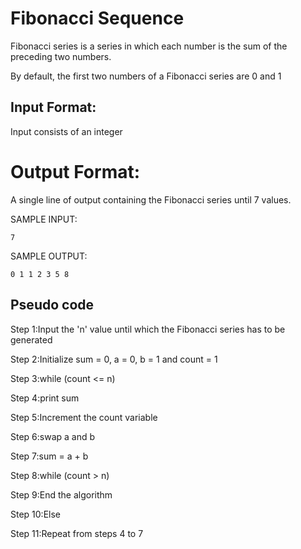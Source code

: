 # Fibonacci Sequence
Fibonacci series is a series in which each number is the sum of the preceding two numbers.

By default, the first two numbers of a Fibonacci series are 0 and 1

## Input Format:

Input consists of an integer

# Output Format:

A single line of output containing the Fibonacci series until 7 values.

SAMPLE INPUT:

```
7
```

SAMPLE OUTPUT:

```
0 1 1 2 3 5 8
```

## Pseudo code

Step 1:Input the 'n' value until which the Fibonacci series has to be generated

Step 2:Initialize sum = 0, a = 0, b = 1 and count = 1

Step 3:while (count <= n)

Step 4:print sum

Step 5:Increment the count variable

Step 6:swap a and b

Step 7:sum = a + b

Step 8:while (count > n)

Step 9:End the algorithm

Step 10:Else

Step 11:Repeat from steps 4 to 7
